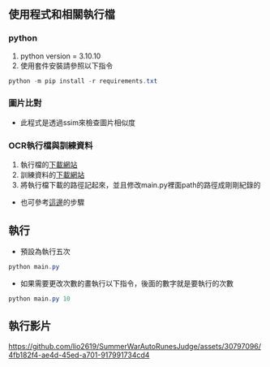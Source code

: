 ## 使用程式和相關執行檔
### python

1. python version = 3.10.10
2. 使用套件安裝請參照以下指令
```powershell
python -m pip install -r requirements.txt
```

### 圖片比對
* 此程式是透過ssim來檢查圖片相似度

### OCR執行檔與訓練資料
1. 執行檔的[下載網站](https://github.com/UB-Mannheim/tesseract/wiki)
2. 訓練資料的[下載網站](https://github.com/tesseract-ocr/tessdata_best/blob/main/chi_tra.traineddata)
3. 將執行檔下載的路徑記起來，並且修改main.py裡面path的路徑成剛剛紀錄的

* 也可參考[這邊](https://github.com/lio2619/ProgramNotes/blob/main/python/%E4%BD%BF%E7%94%A8pytesseract%E5%A5%97%E4%BB%B6.md)的步驟

## 執行
* 預設為執行五次
```powershell
python main.py
```
* 如果需要更改次數的畫執行以下指令，後面的數字就是要執行的次數
```powershell
python main.py 10
```

## 執行影片

https://github.com/lio2619/SummerWarAutoRunesJudge/assets/30797096/4fb182f4-ae4d-45ed-a701-917991734cd4

